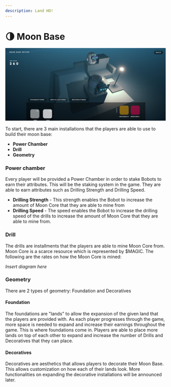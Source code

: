 ```yaml
---
description: Land HO!
---
```


# 🌗 Moon Base

![Moon Base Prototype](../.gitbook/assets/moonbase.jpg)

To start, there are 3 main installations that the players are able to use to build their moon base:

* **Power Chamber**
* **Drill**&#x20;
* **Geometry**

### Power chamber&#x20;

Every player will be provided a Power Chamber in order to stake Bobots to earn their attributes. This will be the staking system in the game. They are able to earn attributes such as Drilling Strength and Drilling Speed.&#x20;

* **Drilling Strength** -  This strength enables the Bobot to increase the amount of Moon Core that they are able to mine from&#x20;
* **Drilling Speed** - The speed enables the Bobot to increase the drilling speed of the drills to increase the amount of Moon Core that they are able to mine from.&#x20;

### Drill&#x20;

The drills are installments that the players are able to mine Moon Core from. Moon Core is a scarce resource which is represented by $MAGIC. The following are the rates on how the Moon Core is mined:&#x20;

_Insert diagram here_

### Geometry&#x20;

There are 2 types of geometry: Foundation and Decoratives

#### Foundation

The foundations are "lands" to allow the expansion of the given land that the players are provided with. As each player progresses through the game, more space is needed to expand and increase their earnings throughout the game. This is where foundations come in. Players are able to place more lands on top of each other to expand and increase the number of Drills and Decoratives that they can place.

#### **Decoratives**&#x20;

Decoratives are aesthetics that allows players to decorate their Moon Base. This allows customization on how each of their lands look. More functionalities on expanding the decorative installations will be announced later.&#x20;
